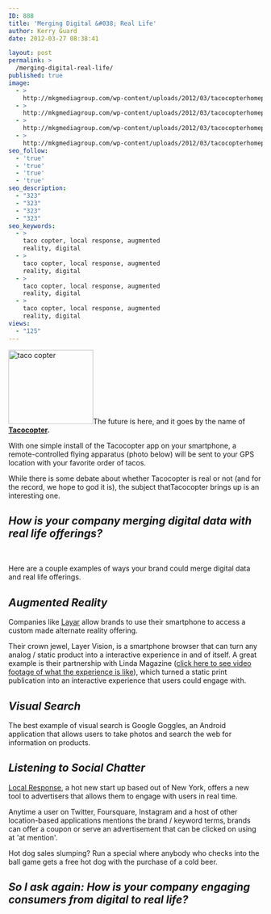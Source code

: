 ```yaml
---
ID: 888
title: 'Merging Digital &#038; Real Life'
author: Kerry Guard
date: 2012-03-27 08:38:41

layout: post
permalink: >
  /merging-digital-real-life/
published: true
image:
  - >
    http://mkgmediagroup.com/wp-content/uploads/2012/03/tacocopterhomepage.png
  - >
    http://mkgmediagroup.com/wp-content/uploads/2012/03/tacocopterhomepage.png
  - >
    http://mkgmediagroup.com/wp-content/uploads/2012/03/tacocopterhomepage.png
  - >
    http://mkgmediagroup.com/wp-content/uploads/2012/03/tacocopterhomepage.png
seo_follow:
  - 'true'
  - 'true'
  - 'true'
  - 'true'
seo_description:
  - "323"
  - "323"
  - "323"
  - "323"
seo_keywords:
  - >
    taco copter, local response, augmented
    reality, digital
  - >
    taco copter, local response, augmented
    reality, digital
  - >
    taco copter, local response, augmented
    reality, digital
  - >
    taco copter, local response, augmented
    reality, digital
views:
  - "125"
---
```

<img class="alignleft  wp-image-889" title="phone-screenshot" alt="taco copter" src="http://mkgmediagroup.com/wp-content/uploads/2012/04/phone-screenshot-300x262.png" width="168" height="147" />The future is here, and it goes by the name of <strong><a href="http://tacocopter.com" target="_blank">Tacocopter</a>.</strong>

With one simple install of the Tacocopter app on your smartphone, a remote-controlled flying apparatus (photo below) will be sent to your GPS location with your favorite order of tacos.

While there is some debate about whether Tacocopter is real or not (and for the record, we hope to god it is), the subject thatTacocopter brings up is an interesting one.
<h2><em>How is your company merging digital data with real life offerings?</em></h2>
&nbsp;

Here are a couple examples of ways your brand could merge digital data and real life offerings.
<h2><em>Augmented Reality</em></h2>
Companies like <a href="http://www.layar.com/" target="_blank">Layar</a> allow brands to use their smartphone to access a custom made alternate reality offering.

Their crown jewel, Layer Vision, is a smartphone browser that can turn any analog / static product into a interactive experience in and of itself. A great example is their partnership with Linda Magazine (<a href="http://www.youtube.com/watch?feature=player_embedded&amp;v=ldU9OvCgi8I" target="_blank">click here to see video footage of what the experience is like</a>), which turned a static print publication into an interactive experience that users could engage with.
<h2><em>Visual Search</em></h2>
The best example of visual search is Google Goggles, an Android application that allows users to take photos and search the web for information on products.
<h2><em>Listening to Social Chatter</em></h2>
<a href="http://localresponse.com" target="_blank">Local Response</a>, a hot new start up based out of New York, offers a new tool to advertisers that allows them to engage with users in real time.

Anytime a user on Twitter, Foursquare, Instagram and a host of other location-based applications mentions the brand / keyword terms, brands can offer a coupon or serve an advertisement that can be clicked on using at 'at mention'.

Hot dog sales slumping? Run a special where anybody who checks into the ball game gets a free hot dog with the purchase of a cold beer.
<h2><em>So I ask again: How is your company engaging consumers from digital to real life?</em></h2>